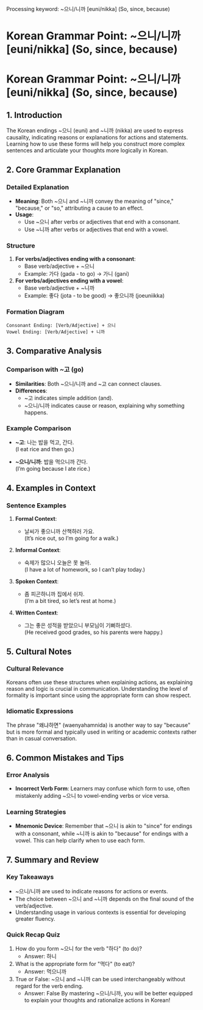Processing keyword: ~으니/니까 [euni/nikka] (So, since, because)
# Korean Grammar Point: ~으니/니까 [euni/nikka] (So, since, because)
# Korean Grammar Point: ~으니/니까 [euni/nikka] (So, since, because)
## 1. Introduction
The Korean endings ~으니 (euni) and ~니까 (nikka) are used to express causality, indicating reasons or explanations for actions and statements. Learning how to use these forms will help you construct more complex sentences and articulate your thoughts more logically in Korean.
## 2. Core Grammar Explanation
### Detailed Explanation
- **Meaning**: Both ~으니 and ~니까 convey the meaning of "since," "because," or "so," attributing a cause to an effect.
- **Usage**: 
  - Use ~으니 after verbs or adjectives that end with a consonant.
  - Use ~니까 after verbs or adjectives that end with a vowel.
  
### Structure
1. **For verbs/adjectives ending with a consonant**: 
   - Base verb/adjective + ~으니
   - Example: 가다 (gada - to go) → 가니 (gani)
2. **For verbs/adjectives ending with a vowel**: 
   - Base verb/adjective + ~니까
   - Example: 좋다 (jota - to be good) → 좋으니까 (joeuniikka)
### Formation Diagram
```
Consonant Ending: [Verb/Adjective] + 으니
Vowel Ending: [Verb/Adjective] + 니까
```
## 3. Comparative Analysis
### Comparison with ~고 (go)
- **Similarities**: Both ~으니/니까 and ~고 can connect clauses.
- **Differences**: 
  - ~고 indicates simple addition (and).
  - ~으니/니까 indicates cause or reason, explaining why something happens.
### Example Comparison
- **~고**: 나는 밥을 먹고, 간다.  
  (I eat rice and then go.)
  
- **~으니/니까**: 밥을 먹으니까 간다.  
  (I’m going because I ate rice.)
## 4. Examples in Context
### Sentence Examples
1. **Formal Context**: 
   - 날씨가 좋으니까 산책하러 가요.  
   (It’s nice out, so I’m going for a walk.)
   
2. **Informal Context**: 
   - 숙제가 많으니 오늘은 못 놀아.  
   (I have a lot of homework, so I can’t play today.)
3. **Spoken Context**: 
   - 좀 피곤하니까 집에서 쉬자.  
   (I’m a bit tired, so let’s rest at home.)
4. **Written Context**: 
   - 그는 좋은 성적을 받았으니 부모님이 기뻐하셨다.  
   (He received good grades, so his parents were happy.)
## 5. Cultural Notes
### Cultural Relevance
Koreans often use these structures when explaining actions, as explaining reason and logic is crucial in communication. Understanding the level of formality is important since using the appropriate form can show respect.
### Idiomatic Expressions
The phrase "왜냐하면" (waenyahamnida) is another way to say "because" but is more formal and typically used in writing or academic contexts rather than in casual conversation.
## 6. Common Mistakes and Tips
### Error Analysis
- **Incorrect Verb Form**: Learners may confuse which form to use, often mistakenly adding ~으니 to vowel-ending verbs or vice versa.
### Learning Strategies
- **Mnemonic Device**: Remember that ~으니 is akin to "since" for endings with a consonant, while ~니까 is akin to "because" for endings with a vowel. This can help clarify when to use each form.
## 7. Summary and Review
### Key Takeaways
- ~으니/니까 are used to indicate reasons for actions or events.
- The choice between ~으니 and ~니까 depends on the final sound of the verb/adjective.
- Understanding usage in various contexts is essential for developing greater fluency.
### Quick Recap Quiz
1. How do you form ~으니 for the verb "하다" (to do)?
   - Answer: 하니
2. What is the appropriate form for "먹다" (to eat)?
   - Answer: 먹으니까
3. True or False: ~으니 and ~니까 can be used interchangeably without regard for the verb ending.
   - Answer: False
By mastering ~으니/니까, you will be better equipped to explain your thoughts and rationalize actions in Korean!
